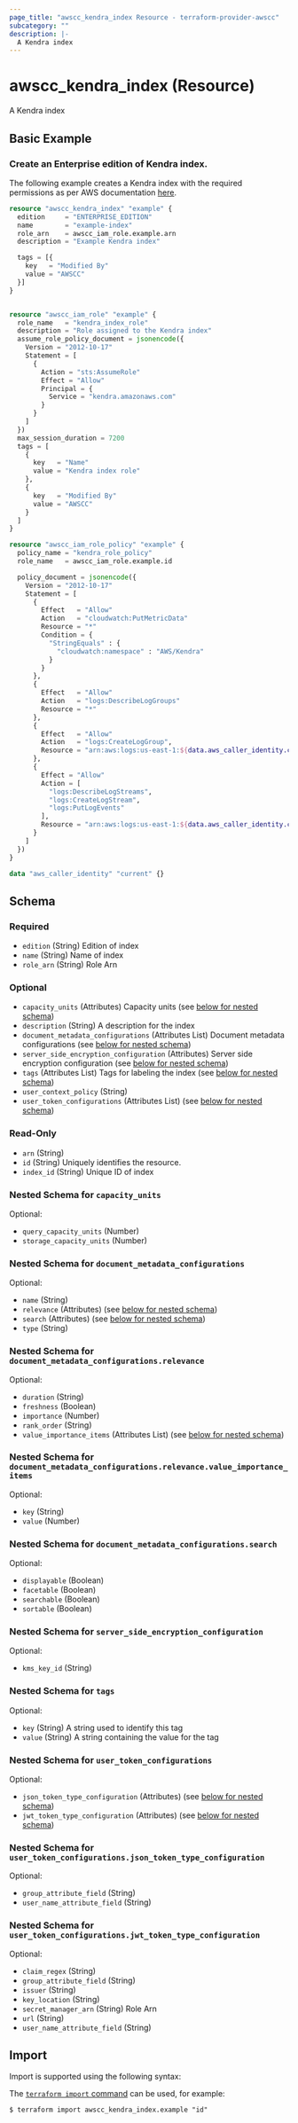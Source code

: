 ```yaml
---
page_title: "awscc_kendra_index Resource - terraform-provider-awscc"
subcategory: ""
description: |-
  A Kendra index
---
```


# awscc_kendra_index (Resource)

A Kendra index

## Basic Example

### Create an Enterprise edition of Kendra index. 

The following example creates a Kendra index with the required permissions as per AWS documentation [here](https://docs.aws.amazon.com/kendra/latest/dg/iam-roles.html#iam-roles-index).

```terraform
resource "awscc_kendra_index" "example" {
  edition     = "ENTERPRISE_EDITION"
  name        = "example-index"
  role_arn    = awscc_iam_role.example.arn
  description = "Example Kendra index"

  tags = [{
    key   = "Modified By"
    value = "AWSCC"
  }]
}


resource "awscc_iam_role" "example" {
  role_name   = "kendra_index_role"
  description = "Role assigned to the Kendra index"
  assume_role_policy_document = jsonencode({
    Version = "2012-10-17"
    Statement = [
      {
        Action = "sts:AssumeRole"
        Effect = "Allow"
        Principal = {
          Service = "kendra.amazonaws.com"
        }
      }
    ]
  })
  max_session_duration = 7200
  tags = [
    {
      key   = "Name"
      value = "Kendra index role"
    },
    {
      key   = "Modified By"
      value = "AWSCC"
    }
  ]
}

resource "awscc_iam_role_policy" "example" {
  policy_name = "kendra_role_policy"
  role_name   = awscc_iam_role.example.id

  policy_document = jsonencode({
    Version = "2012-10-17"
    Statement = [
      {
        Effect   = "Allow"
        Action   = "cloudwatch:PutMetricData"
        Resource = "*"
        Condition = {
          "StringEquals" : {
            "cloudwatch:namespace" : "AWS/Kendra"
          }
        }
      },
      {
        Effect   = "Allow"
        Action   = "logs:DescribeLogGroups"
        Resource = "*"
      },
      {
        Effect   = "Allow"
        Action   = "logs:CreateLogGroup",
        Resource = "arn:aws:logs:us-east-1:${data.aws_caller_identity.current.account_id}:log-group:/aws/kendra/*"
      },
      {
        Effect = "Allow"
        Action = [
          "logs:DescribeLogStreams",
          "logs:CreateLogStream",
          "logs:PutLogEvents"
        ],
        Resource = "arn:aws:logs:us-east-1:${data.aws_caller_identity.current.account_id}:log-group:/aws/kendra/*:log-stream:*"
      }
    ]
  })
}

data "aws_caller_identity" "current" {}
```

<!-- schema generated by tfplugindocs -->
## Schema

### Required

- `edition` (String) Edition of index
- `name` (String) Name of index
- `role_arn` (String) Role Arn

### Optional

- `capacity_units` (Attributes) Capacity units (see [below for nested schema](#nestedatt--capacity_units))
- `description` (String) A description for the index
- `document_metadata_configurations` (Attributes List) Document metadata configurations (see [below for nested schema](#nestedatt--document_metadata_configurations))
- `server_side_encryption_configuration` (Attributes) Server side encryption configuration (see [below for nested schema](#nestedatt--server_side_encryption_configuration))
- `tags` (Attributes List) Tags for labeling the index (see [below for nested schema](#nestedatt--tags))
- `user_context_policy` (String)
- `user_token_configurations` (Attributes List) (see [below for nested schema](#nestedatt--user_token_configurations))

### Read-Only

- `arn` (String)
- `id` (String) Uniquely identifies the resource.
- `index_id` (String) Unique ID of index

<a id="nestedatt--capacity_units"></a>
### Nested Schema for `capacity_units`

Optional:

- `query_capacity_units` (Number)
- `storage_capacity_units` (Number)


<a id="nestedatt--document_metadata_configurations"></a>
### Nested Schema for `document_metadata_configurations`

Optional:

- `name` (String)
- `relevance` (Attributes) (see [below for nested schema](#nestedatt--document_metadata_configurations--relevance))
- `search` (Attributes) (see [below for nested schema](#nestedatt--document_metadata_configurations--search))
- `type` (String)

<a id="nestedatt--document_metadata_configurations--relevance"></a>
### Nested Schema for `document_metadata_configurations.relevance`

Optional:

- `duration` (String)
- `freshness` (Boolean)
- `importance` (Number)
- `rank_order` (String)
- `value_importance_items` (Attributes List) (see [below for nested schema](#nestedatt--document_metadata_configurations--relevance--value_importance_items))

<a id="nestedatt--document_metadata_configurations--relevance--value_importance_items"></a>
### Nested Schema for `document_metadata_configurations.relevance.value_importance_items`

Optional:

- `key` (String)
- `value` (Number)



<a id="nestedatt--document_metadata_configurations--search"></a>
### Nested Schema for `document_metadata_configurations.search`

Optional:

- `displayable` (Boolean)
- `facetable` (Boolean)
- `searchable` (Boolean)
- `sortable` (Boolean)



<a id="nestedatt--server_side_encryption_configuration"></a>
### Nested Schema for `server_side_encryption_configuration`

Optional:

- `kms_key_id` (String)


<a id="nestedatt--tags"></a>
### Nested Schema for `tags`

Optional:

- `key` (String) A string used to identify this tag
- `value` (String) A string containing the value for the tag


<a id="nestedatt--user_token_configurations"></a>
### Nested Schema for `user_token_configurations`

Optional:

- `json_token_type_configuration` (Attributes) (see [below for nested schema](#nestedatt--user_token_configurations--json_token_type_configuration))
- `jwt_token_type_configuration` (Attributes) (see [below for nested schema](#nestedatt--user_token_configurations--jwt_token_type_configuration))

<a id="nestedatt--user_token_configurations--json_token_type_configuration"></a>
### Nested Schema for `user_token_configurations.json_token_type_configuration`

Optional:

- `group_attribute_field` (String)
- `user_name_attribute_field` (String)


<a id="nestedatt--user_token_configurations--jwt_token_type_configuration"></a>
### Nested Schema for `user_token_configurations.jwt_token_type_configuration`

Optional:

- `claim_regex` (String)
- `group_attribute_field` (String)
- `issuer` (String)
- `key_location` (String)
- `secret_manager_arn` (String) Role Arn
- `url` (String)
- `user_name_attribute_field` (String)

## Import

Import is supported using the following syntax:

The [`terraform import` command](https://developer.hashicorp.com/terraform/cli/commands/import) can be used, for example:

```shell
$ terraform import awscc_kendra_index.example "id"
```